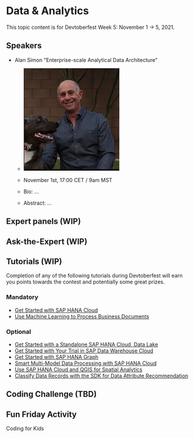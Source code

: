 # Data & Analytics

This topic content is for Devtoberfest Week 5: November 1 → 5, 2021.



## Speakers

* Alan Simon "Enterprise-scale Analytical Data Architecture"
  * ![Cedirc Hebert](../../images/AlanSimon.png)
  * November 1st, 17:00 CET / 9am MST
  * Bio: ...

  * Abstract: ...

## Expert panels (WIP)

## Ask-the-Expert (WIP)

## Tutorials (WIP)

Completion of any of the following tutorials during Devtoberfest will earn you points towards the contest and potentially some great prizes.

### Mandatory
- [Get Started with SAP HANA Cloud](https://developers.sap.com/tutorials/hana-trial-advanced-analytics.html)
- [Use Machine Learning to Process Business Documents](https://developers.sap.com/mission.cp-aibus-extract-document-service.html)

### Optional
- [Get Started with a Standalone SAP HANA Cloud, Data Lake](https://developers.sap.com/mission.hana-cloud-data-lake-get-started.html)
- [Get Started with Your Trial in SAP Data Warehouse Cloud](https://developers.sap.com/mission.data-warehouse-cloud-get-started.html)
- [Get Started with SAP HANA Graph](https://developers.sap.com/group.hana-aa-graph-overview.html)
- [Smart Multi-Model Data Processing with SAP HANA Cloud](https://developers.sap.com/group.hana-cloud-smart-multi-model-data.html)
- [Use SAP HANA Cloud and QGIS for Spatial Analytics](https://developers.sap.com/group.hana-cloud-qgis-spatial.html)
- [Classify Data Records with the SDK for Data Attribute Recommendation](https://developers.sap.com/group.cp-aibus-data-attribute-sdk.html)

## Coding Challenge (TBD)

## Fun Friday Activity

Coding for Kids
